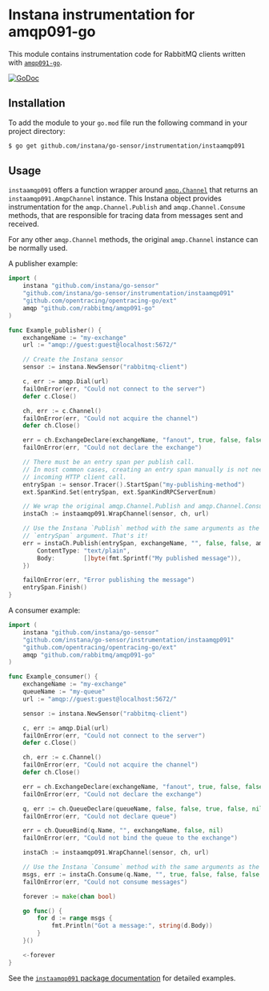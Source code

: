 Instana instrumentation for amqp091-go
==========================================

This module contains instrumentation code for RabbitMQ clients written with [`amqp091-go`](https://github.com/rabbitmq/amqp091-go).

[![GoDoc](https://pkg.go.dev/badge/github.com/instana/go-sensor/instrumentation/instaamqp091)][godoc]


Installation
------------

To add the module to your `go.mod` file run the following command in your project directory:

```bash
$ go get github.com/instana/go-sensor/instrumentation/instaamqp091
```

Usage
-----

`instaamqp091` offers a function wrapper around [`amqp.Channel`][amqp.Channel] that returns an `instaamqp091.AmqpChannel` instance.
This Instana object provides instrumentation for the `amqp.Channel.Publish` and `amqp.Channel.Consume` methods, that are
responsible for tracing data from messages sent and received.

For any other `amqp.Channel` methods, the original `amqp.Channel` instance can be normally used.

A publisher example:

```go
import (
	instana "github.com/instana/go-sensor"
	"github.com/instana/go-sensor/instrumentation/instaamqp091"
	"github.com/opentracing/opentracing-go/ext"
	amqp "github.com/rabbitmq/amqp091-go"
)

func Example_publisher() {
	exchangeName := "my-exchange"
	url := "amqp://guest:guest@localhost:5672/"

	// Create the Instana sensor
	sensor := instana.NewSensor("rabbitmq-client")

	c, err := amqp.Dial(url)
	failOnError(err, "Could not connect to the server")
	defer c.Close()

	ch, err := c.Channel()
	failOnError(err, "Could not acquire the channel")
	defer ch.Close()

	err = ch.ExchangeDeclare(exchangeName, "fanout", true, false, false, false, nil)
	failOnError(err, "Could not declare the exchange")

	// There must be an entry span per publish call.
	// In most common cases, creating an entry span manually is not needed, as the entry span is originated from an
	// incoming HTTP client call.
	entrySpan := sensor.Tracer().StartSpan("my-publishing-method")
	ext.SpanKind.Set(entrySpan, ext.SpanKindRPCServerEnum)

	// We wrap the original amqp.Channel.Publish and amqp.Channel.Consume methods into an Instana object.
	instaCh := instaamqp091.WrapChannel(sensor, ch, url)

	// Use the Instana `Publish` method with the same arguments as the original `Publish` method, with the additional
	// `entrySpan` argument. That's it!
	err = instaCh.Publish(entrySpan, exchangeName, "", false, false, amqp.Publishing{
		ContentType: "text/plain",
		Body:        []byte(fmt.Sprintf("My published message")),
	})

	failOnError(err, "Error publishing the message")
	entrySpan.Finish()
}
```

A consumer example:

```go
import (
	instana "github.com/instana/go-sensor"
	"github.com/instana/go-sensor/instrumentation/instaamqp091"
	"github.com/opentracing/opentracing-go/ext"
	amqp "github.com/rabbitmq/amqp091-go"
)

func Example_consumer() {
	exchangeName := "my-exchange"
	queueName := "my-queue"
	url := "amqp://guest:guest@localhost:5672/"

	sensor := instana.NewSensor("rabbitmq-client")

	c, err := amqp.Dial(url)
	failOnError(err, "Could not connect to the server")
	defer c.Close()

	ch, err := c.Channel()
	failOnError(err, "Could not acquire the channel")
	defer ch.Close()

	err = ch.ExchangeDeclare(exchangeName, "fanout", true, false, false, false, nil)
	failOnError(err, "Could not declare the exchange")

	q, err := ch.QueueDeclare(queueName, false, false, true, false, nil)
	failOnError(err, "Could not declare queue")

	err = ch.QueueBind(q.Name, "", exchangeName, false, nil)
	failOnError(err, "Could not bind the queue to the exchange")

	instaCh := instaamqp091.WrapChannel(sensor, ch, url)

	// Use the Instana `Consume` method with the same arguments as the original `Consume` method.
	msgs, err := instaCh.Consume(q.Name, "", true, false, false, false, nil)
	failOnError(err, "Could not consume messages")

	forever := make(chan bool)

	go func() {
		for d := range msgs {
			fmt.Println("Got a message:", string(d.Body))
		}
	}()

	<-forever
}
```


See the [`instaamqp091` package documentation][godoc] for detailed examples.


[godoc]: https://pkg.go.dev/github.com/instana/go-sensor/instrumentation/instaamqp091
[instaamqp091.WrapChannel]: https://pkg.go.dev/github.com/instana/go-sensor/instrumentation/instaamqp091#WrapChannel
[amqp.Channel]: https://pkg.go.dev/github.com/rabbitmq/amqp091-go#Channel

<!---
Mandatory comment section for CI/CD !!
target-pkg-url: github.com/rabbitmq/amqp091-go
current-version: v1.9.0
--->
